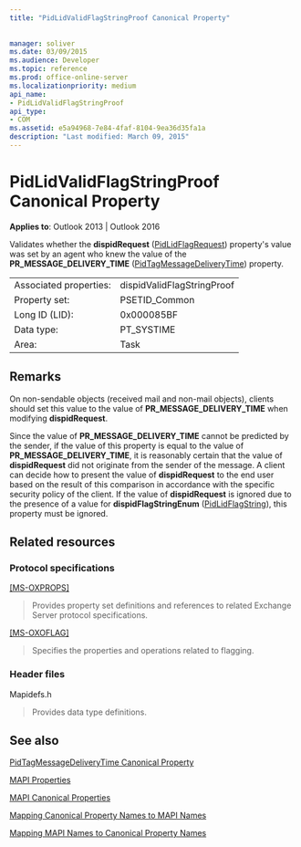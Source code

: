 ```yaml
---
title: "PidLidValidFlagStringProof Canonical Property"
 
 
manager: soliver
ms.date: 03/09/2015
ms.audience: Developer
ms.topic: reference
ms.prod: office-online-server
ms.localizationpriority: medium
api_name:
- PidLidValidFlagStringProof
api_type:
- COM
ms.assetid: e5a94968-7e84-4faf-8104-9ea36d35fa1a
description: "Last modified: March 09, 2015"
---
```


# PidLidValidFlagStringProof Canonical Property

  
  
**Applies to**: Outlook 2013 | Outlook 2016 
  
Validates whether the **dispidRequest** ([PidLidFlagRequest](pidlidflagrequest-canonical-property.md)) property's value was set by an agent who knew the value of the **PR_MESSAGE_DELIVERY_TIME** ([PidTagMessageDeliveryTime](pidtagmessagedeliverytime-canonical-property.md)) property.
  
|||
|:-----|:-----|
|Associated properties:  <br/> |dispidValidFlagStringProof  <br/> |
|Property set:  <br/> |PSETID_Common  <br/> |
|Long ID (LID):  <br/> |0x000085BF  <br/> |
|Data type:  <br/> |PT_SYSTIME  <br/> |
|Area:  <br/> |Task  <br/> |
   
## Remarks

On non-sendable objects (received mail and non-mail objects), clients should set this value to the value of **PR_MESSAGE_DELIVERY_TIME** when modifying **dispidRequest**.
  
Since the value of **PR_MESSAGE_DELIVERY_TIME** cannot be predicted by the sender, if the value of this property is equal to the value of **PR_MESSAGE_DELIVERY_TIME**, it is reasonably certain that the value of **dispidRequest** did not originate from the sender of the message. A client can decide how to present the value of **dispidRequest** to the end user based on the result of this comparison in accordance with the specific security policy of the client. If the value of **dispidRequest** is ignored due to the presence of a value for **dispidFlagStringEnum** ([PidLidFlagString](pidlidflagstring-canonical-property.md)), this property must be ignored.
  
## Related resources

### Protocol specifications

[[MS-OXPROPS]](https://msdn.microsoft.com/library/f6ab1613-aefe-447d-a49c-18217230b148%28Office.15%29.aspx)
  
> Provides property set definitions and references to related Exchange Server protocol specifications.
    
[[MS-OXOFLAG]](https://msdn.microsoft.com/library/f1e50be4-ed30-4c2a-b5cb-8ff3aaaf9b91%28Office.15%29.aspx)
  
> Specifies the properties and operations related to flagging.
    
### Header files

Mapidefs.h
  
> Provides data type definitions.
    
## See also



[PidTagMessageDeliveryTime Canonical Property](pidtagmessagedeliverytime-canonical-property.md)


[MAPI Properties](mapi-properties.md)
  
[MAPI Canonical Properties](mapi-canonical-properties.md)
  
[Mapping Canonical Property Names to MAPI Names](mapping-canonical-property-names-to-mapi-names.md)
  
[Mapping MAPI Names to Canonical Property Names](mapping-mapi-names-to-canonical-property-names.md)

